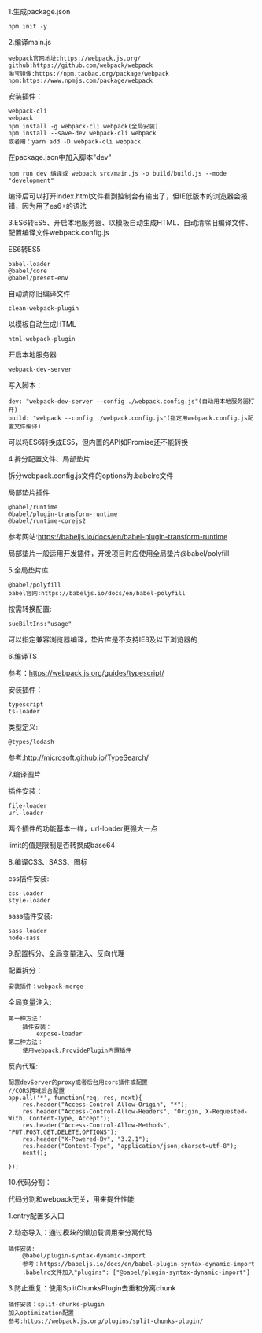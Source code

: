 1.生成package.json

    npm init -y

2.编译main.js

    webpack官网地址:https://webpack.js.org/
    github:https://github.com/webpack/webpack
    淘宝镜像:https://npm.taobao.org/package/webpack
    npm:https://www.npmjs.com/package/webpack

安装插件：

    webpack-cli
    webpack
    npm install -g webpack-cli webpack(全局安装)
    npm install --save-dev webpack-cli webpack
    或者用：yarn add -D webpack-cli webpack

在package.json中加入脚本"dev"

    npm run dev 编译或 webpack src/main.js -o build/build.js --mode "development"

编译后可以打开index.html文件看到控制台有输出了，但IE低版本的浏览器会报错，因为用了es6+的语法

3.ES6转ES5、开启本地服务器、以模板自动生成HTML、自动清除旧编译文件、配置编译文件webpack.config.js

ES6转ES5

    babel-loader
    @babel/core
    @babel/preset-env

自动清除旧编译文件

    clean-webpack-plugin

以模板自动生成HTML

    html-webpack-plugin

开启本地服务器

    webpack-dev-server

写入脚本：

    dev: "webpack-dev-server --config ./webpack.config.js"(自动用本地服务器打开)
    build: "webpack --config ./webpack.config.js"(指定用webpack.config.js配置文件编译)

可以将ES6转换成ES5，但内置的API如Promise还不能转换

4.拆分配置文件、局部垫片

拆分webpack.config.js文件的options为.babelrc文件

局部垫片插件

    @babel/runtime
    @babel/plugin-transform-runtime
    @babel/runtime-corejs2

参考网站:https://babeljs.io/docs/en/babel-plugin-transform-runtime 

局部垫片一般适用开发插件，开发项目时应使用全局垫片@babel/polyfill

5.全局垫片库

    @babel/polyfill
    babel官网:https://babeljs.io/docs/en/babel-polyfill

按需转换配置:

    sueBiltIns:"usage"

可以指定兼容浏览器编译，垫片库是不支持IE8及以下浏览器的

6.编译TS

参考：https://webpack.js.org/guides/typescript/

安装插件：

    typescript
    ts-loader

类型定义:

    @types/lodash

参考:http://microsoft.github.io/TypeSearch/

7.编译图片

插件安装：

    file-loader
    url-loader

两个插件的功能基本一样，url-loader更强大一点

limit的值是限制是否转换成base64

8.编译CSS、SASS、图标

css插件安装:

    css-loader
    style-loader

sass插件安装:

    sass-loader
    node-sass

9.配置拆分、全局变量注入、反向代理

配置拆分：

    安装插件：webpack-merge

全局变量注入:

    第一种方法：
        插件安装：
            expose-loader
    第二种方法：
        使用webpack.ProvidePlugin内置插件

反向代理:

    配置devServer的proxy或者后台用cors插件或配置
    //CORS跨域后台配置
    app.all('*', function(req, res, next){
        res.header("Access-Control-Allow-Origin", "*");
        res.header("Access-Control-Allow-Headers", "Origin, X-Requested-With, Content-Type, Accept");
        res.header("Access-Control-Allow-Methods", "PUT,POST,GET,DELETE,OPTIONS");
        res.header("X-Powered-By", "3.2.1");
        res.header("Content-Type", "application/json;charset=utf-8");
        next();

    });

10.代码分割：

代码分割和webpack无关，用来提升性能

1.entry配置多入口

2.动态导入：通过模块的懒加载调用来分离代码

    插件安装:
        @babel/plugin-syntax-dynamic-import
        参考：https://babeljs.io/docs/en/babel-plugin-syntax-dynamic-import
        .babelrc文件加入"plugins": ["@babel/plugin-syntax-dynamic-import"]

3.防止重复：使用SplitChunksPlugin去重和分离chunk

    插件安装：split-chunks-plugin
    加入optimization配置
    参考:https://webpack.js.org/plugins/split-chunks-plugin/


